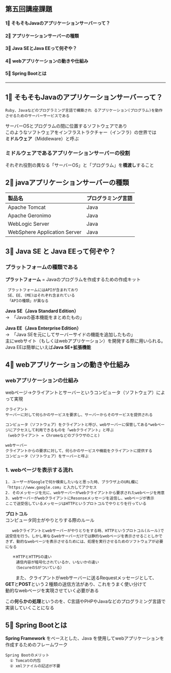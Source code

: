 ## 第五回講座課題  

#### 1⃣ そもそもJavaのアプリケーションサーバーって？  
#### 2⃣ アプリケーションサーバーの種類 
#### 3⃣ Java SEとJava EEって何ぞや？
#### 4⃣ webアプリケーションの動きや仕組み
#### 5⃣ Spring Bootとは  
---
  

## 1⃣ そもそもJavaのアプリケーションサーバーって？  
    Ruby、Javaなどのプログラミング言語で構築され るアプリケーション(プログラム)を動作させるためのサーバーサービスである  
    
  
   サーバーOSとプログラムの間に位置するソフトウェアであり  
   このようなソフトウェアをインフラストラクチャー（インフラ）の世界では  
    **ミドルウェア**（Middleware）と呼ぶ  
  
   ### **ミドルウェア**であるアプリケーションサーバーの役割 
それぞれ役割の異なる「サーバーOS」と「プログラム」を**橋渡し**すること  
  

## 2⃣ javaアプリケーションサーバーの種類  

| 製品名 | プログラミング言語 |  
|:--- | :--- |
| Apache Tomcat  | Java |  
| Apache Geronimo  |	Java |  
| WebLogic Server  |Java |  
| WebSphere Application Server  | Java |  
  


## 3⃣ **Java SE** と **Java EE**って何ぞや？  
### **プラットフォームの種類である**  
  

**プラットフォーム** = Javaのプログラムを作成するための作成キット  

     プラットフォームにはAPIが含まれており  
     SE、EE、(ME)はそれぞれ含まれている  
     「APIの種類」が異なる
  
**Java SE（Java Standard Edition）**   
→　「Javaの基本機能をまとめたもの」   
 
**Java EE（Java Enterprise Edition）**  
→　「Java SEを元にしてサーバーサイドの機能を追加したもの」  
主にwebサイト（もしくはwebアプリケーション）を開発する際に用いられる。Java EEは簡単にいえば**Java SE+拡張機能**  
  

## 4⃣ webアプリケーションの動きや仕組み
  

### webアプリケーションの仕組み  

webページ→クライアントとサーバーというコンピュータ（ソフトウェア）によって実現  

    クライアント 
    サーバーに対して何らかのサービスを要求し、サーバーからそのサービスを提供される  
    
    コンピュータ（ソフトウェア）をクライアントと呼び、webサーバーに保管してある*webページにアクセスして利用できるものを「webクライアント」と呼ぶ　　
     (webクライアント = Chromeなどのブラウザのこと)

    webサーバー  
    クライアントからの要求に対して、何らかのサービスや機能をクライアントに提供する  
    コンピュータ（ソフトウェア）をサーバーと呼ぶ

### 1. webページを表示する流れ 

    1. ユーザーがGoogleで何か検索したいなと思った時、ブラウザ上のURL欄に「https://www.google.com」と入力してアクセス  
    2. そのメッセージを元に、webサーバーがwebクライアントから要求されたwebページを用意  
    3. webサーバーがwebクライアントにResonseメッセージを送信し、webページが表示  
    ここで送受信しているメッセージはHTTPというプロトコルでやりとりを行っている  

**プロトコル**  
 コンピュータ同士がやりとりする際のルール  
  

       webクライアントとwebサーバーがやりとりをする時、HTTPというプロトコル(ルール)で送受信を行う。しかし単なるwebサーバーだけでは静的なwebページを表示させることしかできず、動的なwebページを表示させるためには、処理を実行させるためのソフトウェアが必要になる

       ＊HTTPとHTTPSの違い
       　通信内容が暗号化されているか、いないかの違い
       　（SecureのSがついている）

　　   また、クライアントがwebサーバーに送るRequestメッセージとして、  
       **GET**と**POST**という２種類の送信方法があり、これをうまく使い分けて  
       動的なwebページを実現させていく必要がある

  この**何らかの処理**というのを、C言語やPHPやJavaなどのプログラミング言語で  
  実装していくことになる  
  
## 5⃣ Spring Bootとは

  **Spring Framework** をベースとした、Java を使用してwebアプリケーションを作成するためのフレームワーク  

    Spring Bootのメリット  
      ① Tomcatの内包  
      ② xmlファイルの記述が不要  

